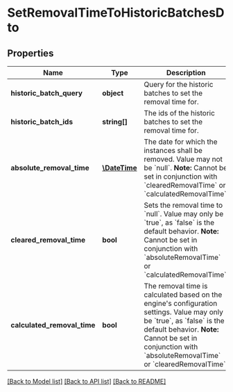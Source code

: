 # SetRemovalTimeToHistoricBatchesDto

## Properties
Name | Type | Description | Notes
------------ | ------------- | ------------- | -------------
**historic_batch_query** | **object** | Query for the historic batches to set the removal time for. | [optional] 
**historic_batch_ids** | **string[]** | The ids of the historic batches to set the removal time for. | [optional] 
**absolute_removal_time** | [**\DateTime**](\DateTime.md) | The date for which the instances shall be removed. Value may not be &#x60;null&#x60;.  **Note:** Cannot be set in conjunction with &#x60;clearedRemovalTime&#x60; or &#x60;calculatedRemovalTime&#x60;. | [optional] 
**cleared_removal_time** | **bool** | Sets the removal time to &#x60;null&#x60;. Value may only be &#x60;true&#x60;, as &#x60;false&#x60; is the default behavior.  **Note:** Cannot be set in conjunction with &#x60;absoluteRemovalTime&#x60; or &#x60;calculatedRemovalTime&#x60;. | [optional] 
**calculated_removal_time** | **bool** | The removal time is calculated based on the engine&#x27;s configuration settings. Value may only be &#x60;true&#x60;, as &#x60;false&#x60; is the default behavior.  **Note:** Cannot be set in conjunction with &#x60;absoluteRemovalTime&#x60; or &#x60;clearedRemovalTime&#x60;. | [optional] 

[[Back to Model list]](../../README.md#documentation-for-models) [[Back to API list]](../../README.md#documentation-for-api-endpoints) [[Back to README]](../../README.md)

